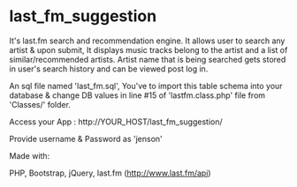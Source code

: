 last_fm_suggestion
==================


It's last.fm search and recommendation engine. It allows user to search any artist & upon submit, It displays music tracks belong to the artist and a list of similar/recommended artists.
Artist name that is being searched gets stored in user's search history and can be viewed post log in.

An sql file named 'last_fm.sql', You've to import this table schema into your database & change DB values in line #15 of 'lastfm.class.php' file from 'Classes/' folder. 

Access your App : http://YOUR_HOST/last_fm_suggestion/

Provide username & Password as 'jenson' 

Made with:

PHP, Bootstrap, jQuery, last.fm (http://www.last.fm/api)
